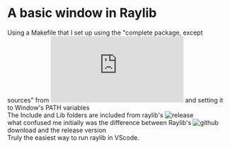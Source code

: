 # A basic window in Raylib

Using a Makefile that I set up using the "complete package, except sources" from ![GnuWin](https://gnuwin32.sourceforge.net/packages/make.htm)  and setting it to Window's PATH variables</br>
The Include and Lib folders are included from raylib's ![release](https://github.com/raysan5/raylib/releases)</br>
what confused me initially was the difference between Raylib's ![github](https://github.com/raysan5/raylib) download and the release version</br>
Truly the easiest way to run raylib in VScode.
